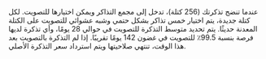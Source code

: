 عندما تنضج تذكرتك (256 كتلة)، تدخل إلى مجمع التذاكر ويمكن اختيارها للتصويت. لكل كتلة جديدة، يتم اختيار خمس تذاكر بشكل حتمي وشبه عشوائي للتصويت على الكتلة المعدنة حديثًا. يتم تحديد متوسط التذكرة للتصويت في حوالي 28 يومًا، وأي تذكرة لديها فرصة بنسبة 99.5٪ للتصويت في غضون 142 يومًا تقريبًا. إذا لم التذكرة بالتصويت بعد هذا الوقت، تنتهي صلاحيتها ويتم استرداد سعر التذكرة الأصلي.
